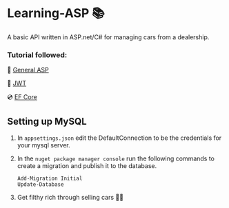 # Learning-ASP 📚

A basic API written in ASP.net/C# for managing cars from a dealership.

### Tutorial followed:

👨 [General ASP](https://www.youtube.com/playlist?list=PL3ewn8T-zRWgO-GAdXjVRh-6thRog6ddg)

🔐 [JWT](https://www.youtube.com/watch?v=mgeuh8k3I4g)

💿 [EF Core](https://www.youtube.com/watch?v=39rSVOScx9c)

## Setting up MySQL
1. In `appsettings.json` edit the DefaultConnection to be the credentials for your mysql server.

2. In the `nuget package manager console` run the following commands to create a migration and publish it to the database.
    ```
    Add-Migration Initial
    Update-Database
    ```
3. Get filthy rich through selling cars 🚗💨 